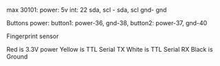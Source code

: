 max 30101:
power: 5v int: 22 sda, scl - sda, scl gnd- gnd

Buttons
power: button1: power-36, gnd-38, button2: power-37, gnd-40

Fingerprint sensor

Red is 3.3V power
Yellow is TTL Serial TX
White is TTL Serial RX
Black is Ground
